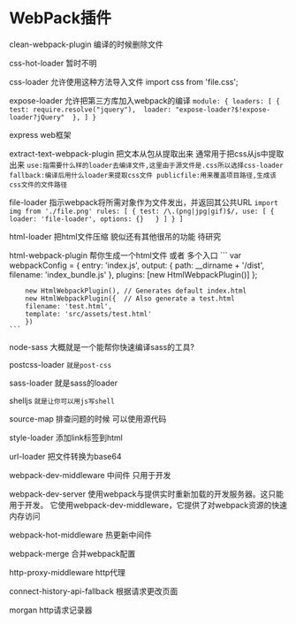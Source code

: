 # WebPack插件

clean-webpack-plugin 
    编译的时候删除文件

css-hot-loader
    暂时不明

css-loader
    允许使用这种方法导入文件
    import css from 'file.css';

expose-loader
    允许把第三方库加入webpack的编译
    ```
        module: {
            loaders: [
                { 
                    test: require.resolve("jquery"), 
                    loader: "expose-loader?$!expose-loader?jQuery" 
                },
            ]
        }
    ```

express
    web框架

extract-text-webpack-plugin
    把文本从包从提取出来
    通常用于把css从js中提取出来
    ```
        use:指需要什么样的loader去编译文件,这里由于源文件是.css所以选择css-loader
        fallback:编译后用什么loader来提取css文件
        publicfile:用来覆盖项目路径,生成该css文件的文件路径
    ```

file-loader
    指示webpack将所需对象作为文件发出，并返回其公共URL
    ```
        import img from './file.png'
        rules: [
        {
            test: /\.(png|jpg|gif)$/,
            use: [
            {
                loader: 'file-loader',
                options: {}  
            }
            ]
        }
        ]
    ```

html-loader
    把html文件压缩
    貌似还有其他很吊的功能 待研究

html-webpack-plugin
    帮你生成一个html文件
    或者 多个入口
    ```
        var webpackConfig = {
            entry: 'index.js',
            output: {
                path: __dirname + '/dist',
                filename: 'index_bundle.js'
            },
            plugins: [new HtmlWebpackPlugin()]
        };

        new HtmlWebpackPlugin(), // Generates default index.html
        new HtmlWebpackPlugin({  // Also generate a test.html
        filename: 'test.html',
        template: 'src/assets/test.html'
        })
    ```

node-sass
    大概就是一个能帮你快速编译sass的工具?

postcss-loader
    ```
        就是post-css
    ```

sass-loader
    就是sass的loader

shelljs
    ```
        就是让你可以用js写shell
    ```

source-map
    排查问题的时候 可以使用源代码

style-loader
    添加link标签到html

url-loader
    把文件转换为base64

webpack-dev-middleware
    中间件
    只用于开发

webpack-dev-server
    使用webpack与提供实时重新加载的开发服务器。这只能用于开发。
    它使用webpack-dev-middleware，它提供了对webpack资源的快速内存访问

webpack-hot-middleware
    热更新中间件

webpack-merge
    合并webpack配置

http-proxy-middleware
    http代理

connect-history-api-fallback
    根据请求更改页面

morgan
    http请求记录器
    